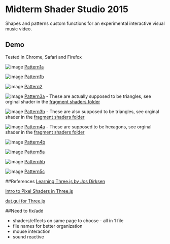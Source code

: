 # Midterm Shader Studio 2015
Shapes and patterns custom functions for an experimental interactive visual music video.

## Demo

Tested in Chrome, Safari and Firefox

![image](http://hangdothiduc.de/mfadt/fall15/vcr-shaders/assets/img/1a-s.png)
[Pattern1a](http://hangdothiduc.de/mfadt/fall15/vcr-shaders/pattern1a.html)

![image](http://hangdothiduc.de/mfadt/fall15/vcr-shaders/assets/img/1b-s.png)
[Pattern1b](http://hangdothiduc.de/mfadt/fall15/vcr-shaders/pattern1b.html)

![image](http://hangdothiduc.de/mfadt/fall15/vcr-shaders/assets/img/2-s.png)
[Pattern2](http://hangdothiduc.de/mfadt/fall15/vcr-shaders/pattern2.html)

![image](http://hangdothiduc.de/mfadt/fall15/vcr-shaders/assets/img/3a-s.png)
[Pattern3a](http://hangdothiduc.de/mfadt/fall15/vcr-shaders/pattern3a.html) - These are actually supposed to be triangles, see orginal shader in the [fragment shaders folder](/w07_h01_midterm/fragShaders/patterns/p03a.frag)

![image](http://hangdothiduc.de/mfadt/fall15/vcr-shaders/assets/img/3b-s.png)
[Pattern3b](http://hangdothiduc.de/mfadt/fall15/vcr-shaders/pattern3b.html) - These are also supposed to be triangles, see orginal shader in the [fragment shaders folder](/w07_h01_midterm/fragShaders/patterns/p03b.frag)

![image](http://hangdothiduc.de/mfadt/fall15/vcr-shaders/assets/img/4a-s.png)
[Pattern4a](http://hangdothiduc.de/mfadt/fall15/vcr-shaders/pattern4a.html) - These are  supposed to be hexagons, see orginal shader in the [fragment shaders folder](/w07_h01_midterm/fragShaders/patterns/p03a.frag)

![image](http://hangdothiduc.de/mfadt/fall15/vcr-shaders/assets/img/4b-s.png)
[Pattern4b](http://hangdothiduc.de/mfadt/fall15/vcr-shaders/pattern4b.html)

![image](http://hangdothiduc.de/mfadt/fall15/vcr-shaders/assets/img/5a-s.png)
[Pattern5a](http://hangdothiduc.de/mfadt/fall15/vcr-shaders/pattern5a.html)

![image](http://hangdothiduc.de/mfadt/fall15/vcr-shaders/assets/img/5b-s.png)
[Pattern5b](http://hangdothiduc.de/mfadt/fall15/vcr-shaders/pattern5b.html)

![image](http://hangdothiduc.de/mfadt/fall15/vcr-shaders/assets/img/5c-s.png)
[Pattern5c](http://hangdothiduc.de/mfadt/fall15/vcr-shaders/pattern5c.html)


##References
[Learning Three.js by Jos Dirksen](https://github.com/josdirksen/learning-threejs)

[Intro to Pixel Shaders in Three.js](http://www.airtightinteractive.com/2013/02/intro-to-pixel-shaders-in-three-js/)

[dat.gui for Three.js](http://workshop.chromeexperiments.com/examples/gui/#1--Basic-Usage)

##Need to fix/add
- shaders/effects on same page to choose - all in 1 file
- file names for better organization
- mouse interaction
- sound reactive